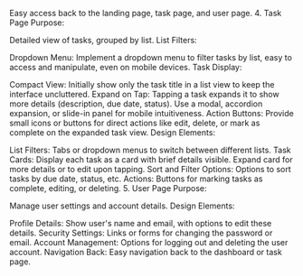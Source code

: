 Easy access back to the landing page, task page, and user page. 4. Task Page
Purpose:

Detailed view of tasks, grouped by list.
List Filters:

Dropdown Menu:
Implement a dropdown menu to filter tasks by list, easy to access and manipulate, even on mobile devices.
Task Display:

Compact View:
Initially show only the task title in a list view to keep the interface uncluttered.
Expand on Tap:
Tapping a task expands it to show more details (description, due date, status). Use a modal, accordion expansion, or slide-in panel for mobile intuitiveness.
Action Buttons:
Provide small icons or buttons for direct actions like edit, delete, or mark as complete on the expanded task view.
Design Elements:

List Filters:
Tabs or dropdown menus to switch between different lists.
Task Cards:
Display each task as a card with brief details visible.
Expand card for more details or to edit upon tapping.
Sort and Filter Options:
Options to sort tasks by due date, status, etc.
Actions:
Buttons for marking tasks as complete, editing, or deleting. 5. User Page
Purpose:

Manage user settings and account details.
Design Elements:

Profile Details:
Show user's name and email, with options to edit these details.
Security Settings:
Links or forms for changing the password or email.
Account Management:
Options for logging out and deleting the user account.
Navigation Back:
Easy navigation back to the dashboard or task page.
